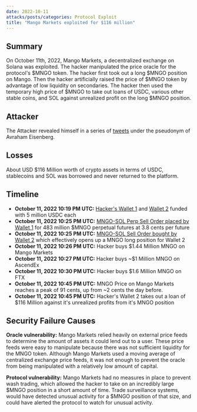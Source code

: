 ```yaml
---
date: 2022-10-11
attacks/posts/categories: Protocol Exploit
title: "Mango Markets exploited for $116 million"
---
```


## Summary

On October 11th, 2022, Mango Markets, a decentralized exchange on Solana was exploited. The hacker manipulated the price oracle for the protocol's $MNGO token. The hacker first took out a long $MNGO position on Mango. Then the hacker artificially raised the price of $MNGO token by advantage of low liquidity on secondaries. The hacker then used the temporary high price of $MNGO to take out loans of USDC, various other stable coins, and SOL against unrealized profit on the long $MNGO position. 

## Attacker

The Attacker revealed himself in a series of [tweets](https://twitter.com/avi_eisen/status/1581326197241180160) under the pseudonym of Avraham Eisenberg.


## Losses

About USD $116 Million worth of crypto assets in terms of USDC, stablecoins and SOL was borrowed and never returned to the platform.

## Timeline

- **October 11, 2022 10:19 PM UTC:** [Hacker's Wallet 1](https://explorer.solana.com/tx/66AFLig3vs5XkksTZRh5BPo2iiiPV7jHL3hhjwMe3mRyqC9FG8ELgx3HPCWs8QQy1iSi9BAzm6Wx24fHcTtC1xyC) and [Wallet 2](https://explorer.solana.com/tx/3cBEK257espSw2X6Z7ZZESPPdcsfBoNLYJGAmXEExxw1QpjkSJfcd9kmtER7LkZ3RGbeXKHv1FR4hRBCD5wA8unY) funded with 5 million USDC each
- **October 11, 2022 10:25 PM UTC:** [MNGO-SOL Perp Sell Order placed by Wallet 1](https://trade.mango.markets/account?pubkey=CQvKSNnYtPTZfQRQ5jkHq8q2swJyRsdQLcFcj3EmKFfX) for 483 million $MNGO perpetual futures at 3.8 cents per future
- **October 11, 2022 10:25 PM UTC:** [MNGO-SOL Sell Order bought by Wallet 2](https://trade.mango.markets/account?pubkey=4ND8FVPjUGGjx9VuGFuJefDWpg3THb58c277hbVRnjNaa) which effectively opens up a MNGO long position for Wallet 2
- **October 11, 2022 10:26 PM UTC:** Hacker buys $1.44 Million MNGO on Mango Markets
- **October 11, 2022 10:27 PM UTC:** Hacker buys ~$1 Million MNGO on AscendEx
- **October 11, 2022 10:30 PM UTC:** Hacker buys $1.6 Million MNGO on FTX
- **October 11, 2022 10:45 PM UTC:** MNGO Price on Mango Markets reaches a peak of 91 cents, up from ~2 cents the day before.
- **October 11, 2022 10:45 PM UTC:** Hacker's Wallet 2 takes out a loan of $116 Million against it's unrealized profits from it's MNGO position

## Security Failure Causes

**Oracle vulnerability:** Mango Markets relied heavily on external price feeds to determine the amount of assets it could lend out to a user. These price feeds were easy to manipulate because there was not sufficient liquidity for the MNGO token. Although Mango Markets used a moving average of centralized exchange price feeds, it was not enough to prevent the oracle from being manipulated with a relatively low amount of capital.

**Protocol vulnerability:** Mango Markets had no measures in place to prevent wash trading, which allowed the hacker to take on an incredibly large $MNGO position in a short amount of time. Trade surveillance systems, would have detected unusual activity for a $MNGO position of that size, and could have alerted the protocol to watch for unusual activity.
